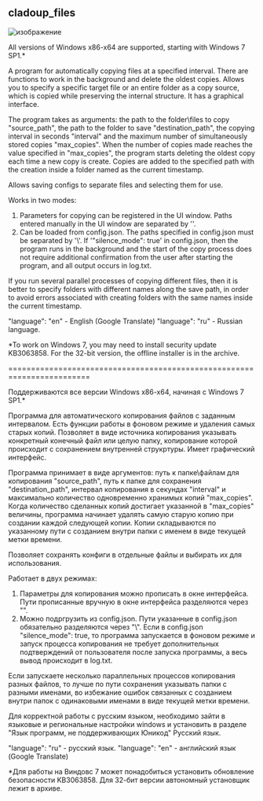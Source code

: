 ## cladoup_files

![изображение](https://github.com/user-attachments/assets/b36eb5e0-8a61-47ef-b332-ce92a8c05203)



All versions of Windows x86-x64 are supported, starting with Windows 7 SP1.*

A program for automatically copying files at a specified interval. There are functions to work in the background and delete the oldest copies. Allows you to specify a specific target file or an entire folder as a copy source, which is copied while preserving the internal structure.  It has a graphical interface.

The program takes as arguments: the path to the folder\files to copy "source_path", the path to the folder to save "destination_path", the copying interval in seconds "interval" and the maximum number of simultaneously stored copies "max_copies".
When the number of copies made reaches the value specified in "max_copies", the program starts deleting the oldest copy each time a new copy is create. Copies are added to the specified path with the creation inside a folder named as the current timestamp.

Allows saving configs to separate files and selecting them for use.

Works in two modes:
1. Parameters for copying can be registered in the UI window. Paths entered manually in the UI window are separated by '\'.
2. Can be loaded from config.json. The paths specified in config.json must be separated by '\\'. 
If '"silence_mode": true' in config.json, then the program runs in the background and the start of the copy process does not require additional confirmation from the user after starting the program, and all output occurs in log.txt.

If you run several parallel processes of copying different files, then it is better to specify folders with different names along the save path, in order to avoid errors associated with creating folders with the same names inside the current timestamp.

"language": "en" - English (Google Translate)
"language": "ru" - Russian language.

*To work on Windows 7, you may need to install security update KB3063858. For the 32-bit version, the offline installer is in the archive.



========================================================================



Поддерживаются все версии Windows x86-x64, начиная с Windows 7 SP1.*

Программа для автоматического копирования файлов с заданным интервалом. Есть функции работы в фоновом режиме и удаления самых старых копий. Позволяет в виде источника копирования указывать конкретный конечный файл или целую папку, копирование которой происходит с сохранением внутренней струкртуры. Имеет графический интерфейс.

Программа принимает в виде аргументов: путь к папке\файлам для копирования "source_path", путь к папке для сохранения "destination_path", интервал копирования в секундах "interval" и максимально количество одновременно хранимых копий "max_copies". 
Когда количество сделанных копий достигает указанной в "max_copies" величины, программа начинает удалять самую старую копию при создании каждой следующей копии. Копии складываются по указанному пути с созданием внутри папки с именем в виде текущей метки времени.

Позволяет сохранять конфиги в отдельные файлы и выбирать их для использования.

Работает в двух режимах:
1. Параметры для копирования можно прописать в окне интерфейса. Пути прописанные вручную в окне интерфейса разделяются через "\".
2. Можно подргрузить из config.json. Пути указанные в config.json обязательно разделяются через "\\". Если в config.json "silence_mode": true, то программа запускается в фоновом режиме и запуск процесса копирования не требует дополнительных подтверждений от пользователя после запуска программы, а весь вывод происходит в log.txt.

Если запускаете несколько параллельных процессов копирования разных файлов, то лучше по пути сохранения указывать папки с разными именами, во избежание ошибок связанных с созданием внутри папок с одинаковыми именами в виде текущей метки времени.

Для корректной работы с русским языком, необходимо зайти в языковые и региональные настройки windows и установить в разделе "Язык программ, не поддерживающих Юникод" Русский язык.

"language": "ru" - русский язык.
"language": "en" - английский язык (Google Translate)

*Для работы на Виндовс 7 может понадобиться установить обновление безопасности KB3063858. Для 32-бит версии автономный установщик лежит в архиве.
